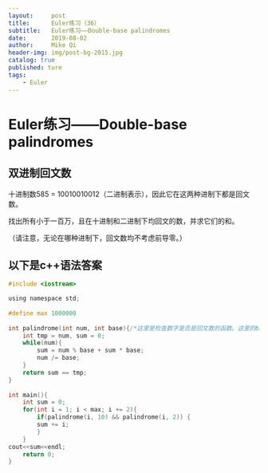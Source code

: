 ```yaml
---
layout:     post
title:      Euler练习（36）
subtitle:   Euler练习——Double-base palindromes
date:       2019-08-02
author:     Mike Qi
header-img: img/post-bg-2015.jpg
catalog: true
published: ture
tags:
    - Euler
---
```


# Euler练习——Double-base palindromes #

## 双进制回文数

十进制数585 = 10010010012（二进制表示），因此它在这两种进制下都是回文数。

找出所有小于一百万，且在十进制和二进制下均回文的数，并求它们的和。

（请注意，无论在哪种进制下，回文数均不考虑前导零。）


## 以下是c++语法答案 ##

```c
#include <iostream>

using namespace std;
 
#define max 1000000
 
int palindrome(int num, int base){/*这里是检查数字是否是回文数的函数。这里的base可以是10,2或者别的，求几进制就可以往里面输入几*/
	int tmp = num, sum = 0;
	while(num){
		sum = num % base + sum * base;
		num /= base;
	}
	return sum == tmp;
}
 
int main(){
	int sum = 0;
	for(int i = 1; i < max; i += 2){
		if(palindrome(i, 10) && palindrome(i, 2)) {
		sum += i;
		}
	}
cout<<sum<<endl;
	return 0;
}
```

